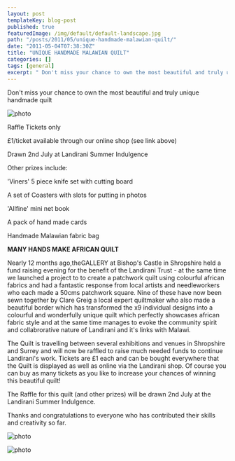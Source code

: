 ```yaml
---
layout: post
templateKey: blog-post
published: true
featuredImage: /img/default/default-landscape.jpg
path: "/posts/2011/05/unique-handmade-malawian-quilt/"
date: "2011-05-04T07:38:30Z"
title: "UNIQUE HANDMADE MALAWIAN QUILT"
categories: []
tags: [general]
excerpt: " Don't miss your chance to own the most beautiful and truly unique handmade quiltphotoRaffle Ticket..."
---
```


Don't miss your chance to own the most beautiful and truly unique handmade quilt

![photo](https://www.landirani.org/image_library/news/full_size/4dc11ed3cb1a5complete_crop_3.jpg)

Raffle Tickets only

£1/ticket available through our online shop (see link above)

Drawn 2nd July at Landirani Summer Indulgence

Other prizes include:

'Viners' 5 piece knife set with cutting board

A set of Coasters with slots for putting in photos

'Allfine' mini net book

A pack of hand made cards

Handmade Malawian fabric bag

**MANY HANDS MAKE AFRICAN QUILT**

Nearly 12 months ago,theGALLERY at Bishop's Castle in Shropshire held a fund raising evening for the benefit of the Landirani Trust - at the same time we launched a project to to create a patchwork quilt using colourful african fabrics and had a fantastic response from local artists and needleworkers who each made a 50cms patchwork square. Nine of these have now been sewn together by Clare Greig a local expert quiltmaker who also made a beautiful border which has transformed the x9 individual designs into a colourful and wonderfully unique quilt which perfectly showcases african fabric style and at the same time manages to evoke the community spirit and collabrorative nature of Landirani and it's links with Malawi.

The Quilt is travelling between several exhibitions and venues in Shropshire and Surrey and will now be raffled to raise much needed funds to continue Landirani's work. Tickets are £1 each and can be bought everywhere that the Quilt is displayed as well as online via the Landirani shop. Of course you can buy as many tickets as you like to increase your chances of winning this beautiful quilt!

The Raffle for this quilt (and other prizes) will be drawn 2nd July at the Landirani Summer Indulgence.

Thanks and congratulations to everyone who has contributed their skills and creativity so far.

![photo](https://www.landirani.org/image_library/news/full_size/4dc11f12bfa44complete_crop_2.jpg)

![photo](https://www.landirani.org/image_library/news/full_size/4dc11f2b9e05dborder_detail_4.jpg)
